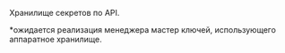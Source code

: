 Хранилище секретов по API.


*ожидается реализация менеджера мастер ключей, использующего аппаратное хранилище.

